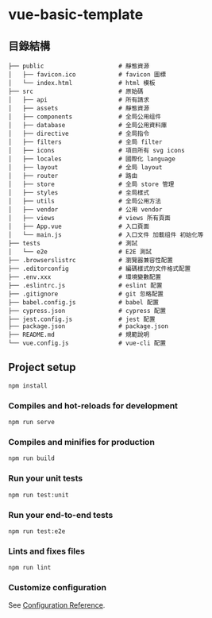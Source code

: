 # vue-basic-template

## 目錄結構

```
├── public                     # 靜態資源
│   ├── favicon.ico            # favicon 圖標
│   └── index.html             # html 模板
├── src                        # 原始碼
│   ├── api                    # 所有請求
│   ├── assets                 # 靜態資源
│   ├── components             # 全局公用组件
│   ├── database               # 全局公用資料庫
│   ├── directive              # 全局指令
│   ├── filters                # 全局 filter
│   ├── icons                  # 項目所有 svg icons
│   ├── locales                # 國際化 language
│   ├── layout                 # 全局 layout
│   ├── router                 # 路由
│   ├── store                  # 全局 store 管理
│   ├── styles                 # 全局樣式
│   ├── utils                  # 全局公用方法
│   ├── vendor                 # 公用 vendor
│   ├── views                  # views 所有頁面
│   ├── App.vue                # 入口頁面
│   └── main.js                # 入口文件 加載组件 初始化等
├── tests                      # 測試
│   └── e2e                    # E2E 測試
├── .browserslistrc            # 瀏覽器兼容性配置
├── .editorconfig              # 編碼樣式的文件格式配置
├── .env.xxx                   # 環境變數配置
├── .eslintrc.js               # eslint 配置
├── .gitignore                 # git 忽略配置
├── babel.config.js            # babel 配置
├── cypress.json               # cypress 配置
├── jest.config.js             # jest 配置
├── package.json               # package.json
├── README.md                  # 規範說明
└── vue.config.js              # vue-cli 配置
```


## Project setup
```
npm install
```

### Compiles and hot-reloads for development
```
npm run serve
```

### Compiles and minifies for production
```
npm run build
```

### Run your unit tests
```
npm run test:unit
```

### Run your end-to-end tests
```
npm run test:e2e
```

### Lints and fixes files
```
npm run lint
```

### Customize configuration
See [Configuration Reference](https://cli.vuejs.org/config/).
